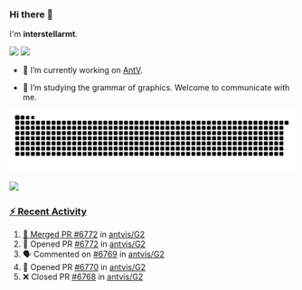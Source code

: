 ### Hi there 👋

I'm **interstellarmt**.

[![](https://img.shields.io/endpoint?url=https://awards.antv.vision/interstellarmt-g2-contributor.json)](https://github.com/antvis/g2)
[![](https://img.shields.io/endpoint?url=https://awards.antv.vision/interstellarmt-gpt-vis-contributor.json)](https://github.com/antvis/gpt-vis)

- 🔭 I’m currently working on [AntV](https://github.com/antvis).

- 📖 I’m studying the grammar of graphics. Welcome to communicate with me.

![](https://raw.githubusercontent.com/interstellarmt/interstellarmt/refs/heads/output/github-contribution-grid-snake.svg)
<div>
  <a href="https://github.com/interstellarmt">
  <img height="180em" src="https://github-readme-stats-eight-theta.vercel.app/api?username=interstellarmt&show_icons=true&include_all_commits=true&count_private=true&theme=tokyonight"/>
</div>
    
### :zap: Recent Activity

<!--START_SECTION:activity-->
1. 🎉 Merged PR [#6772](https://github.com/antvis/G2/pull/6772) in [antvis/G2](https://github.com/antvis/G2)
2. 💪 Opened PR [#6772](https://github.com/antvis/G2/pull/6772) in [antvis/G2](https://github.com/antvis/G2)
3. 🗣 Commented on [#6769](https://github.com/antvis/G2/pull/6769#issuecomment-2800585305) in [antvis/G2](https://github.com/antvis/G2)
4. 💪 Opened PR [#6770](https://github.com/antvis/G2/pull/6770) in [antvis/G2](https://github.com/antvis/G2)
5. ❌ Closed PR [#6768](https://github.com/antvis/G2/pull/6768) in [antvis/G2](https://github.com/antvis/G2)
<!--END_SECTION:activity-->

